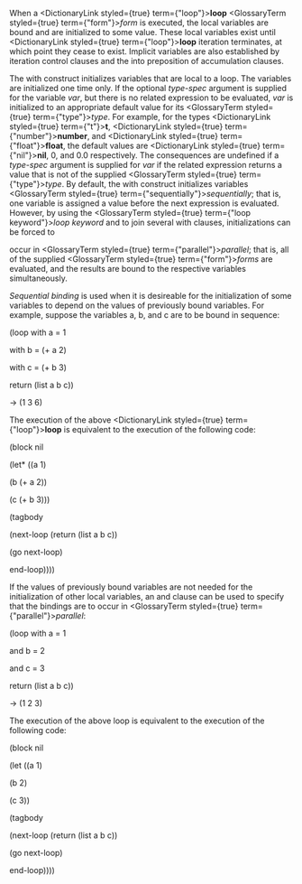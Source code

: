  



When a <DictionaryLink styled={true} term={"loop"}><b>loop</b></DictionaryLink> <GlossaryTerm styled={true} term={"form"}><i>form</i></GlossaryTerm> is executed, the local variables are bound and are initialized to some value. These local variables exist until <DictionaryLink styled={true} term={"loop"}><b>loop</b></DictionaryLink> iteration terminates, at which point they cease to exist. Implicit variables are also established by iteration control clauses and the into preposition of accumulation clauses. 



The with construct initializes variables that are local to a loop. The variables are initialized one time only. If the optional *type-spec* argument is supplied for the variable *var*, but there is no related expression to be evaluated, *var* is initialized to an appropriate default value for its <GlossaryTerm styled={true} term={"type"}><i>type</i></GlossaryTerm>. For example, for the types <DictionaryLink styled={true} term={"t"}><b>t</b></DictionaryLink>, <DictionaryLink styled={true} term={"number"}><b>number</b></DictionaryLink>, and <DictionaryLink styled={true} term={"float"}><b>float</b></DictionaryLink>, the default values are <DictionaryLink styled={true} term={"nil"}><b>nil</b></DictionaryLink>, 0, and 0.0 respectively. The consequences are undefined if a *type-spec* argument is supplied for *var* if the related expression returns a value that is not of the supplied <GlossaryTerm styled={true} term={"type"}><i>type</i></GlossaryTerm>. By default, the with construct initializes variables <GlossaryTerm styled={true} term={"sequentially"}><i>sequentially</i></GlossaryTerm>; that is, one variable is assigned a value before the next expression is evaluated. However, by using the <GlossaryTerm styled={true} term={"loop keyword"}><i>loop keyword</i></GlossaryTerm> and to join several with clauses, initializations can be forced to 







 



 



occur in <GlossaryTerm styled={true} term={"parallel"}><i>parallel</i></GlossaryTerm>; that is, all of the supplied <GlossaryTerm styled={true} term={"form"}><i>forms</i></GlossaryTerm> are evaluated, and the results are bound to the respective variables simultaneously. 



*Sequential binding* is used when it is desireable for the initialization of some variables to depend on the values of previously bound variables. For example, suppose the variables a, b, and c are to be bound in sequence: 



(loop with a = 1 



with b = (+ a 2) 



with c = (+ b 3) 



return (list a b c)) 



→ (1 3 6) 



The execution of the above <DictionaryLink styled={true} term={"loop"}><b>loop</b></DictionaryLink> is equivalent to the execution of the following code: 



(block nil 



(let\* ((a 1) 



(b (+ a 2)) 



(c (+ b 3))) 



(tagbody 



(next-loop (return (list a b c)) 



(go next-loop) 



end-loop)))) 



If the values of previously bound variables are not needed for the initialization of other local variables, an and clause can be used to specify that the bindings are to occur in <GlossaryTerm styled={true} term={"parallel"}><i>parallel</i></GlossaryTerm>: 



(loop with a = 1 



and b = 2 



and c = 3 



return (list a b c)) 



→ (1 2 3) 



The execution of the above loop is equivalent to the execution of the following code: 



(block nil 



(let ((a 1) 



(b 2) 



(c 3)) 



(tagbody 



(next-loop (return (list a b c)) 



(go next-loop) 



end-loop)))) 



